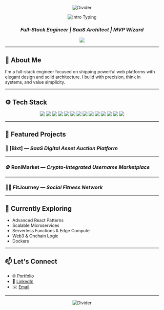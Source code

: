 <!-- README.md -->

<p align="center">
  <img src="https://readme-typing-svg.herokuapp.com?duration=3000&color=FF3C38&width=1000&lines=━━━━━━━━━━━━━━━━━━━━━━━━━━━━━━━━━━━━━━━━━━━━━━━━━━━━━━━━━━━━━━━━━━━━━━━━━━━━━━━━━━━━━━━━━━━━━━━" alt="Divider">
</p>

<p align="center">
  <img src="https://readme-typing-svg.herokuapp.com?size=32&vCenter=true&width=550&color=FF3C38&lines=Hi+👋%2C+I'm+Mohammed+Al-Ameri!" alt="Intro Typing">
</p>

<h3 align="center"><b><i>Full-Stack Engineer | SaaS Architect | MVP Wizard</i></b></h3>

<p align="center">
  <img src="https://readme-typing-svg.herokuapp.com?color=FFFFFF&center=true&width=500&height=50&lines=Crafting+modern+web+experiences.;Code+with+clarity%2C+scale+with+vision.;Minimalist+UX%2C+Maximum+Impact.;Based+in+Riyadh%2C+Building+for+the+World." />
</p>

---

## 🧠 About Me

I'm a full-stack engineer focused on shipping powerful web platforms with elegant design and solid architecture. I build with precision, think in systems, and value simplicity.

---

## ⚙️ Tech Stack

<div align="center">
  <img src="https://img.shields.io/badge/React-61DAFB?logo=react&logoColor=black&style=for-the-badge" />
  <img src="https://img.shields.io/badge/Next.js-000000?logo=nextdotjs&logoColor=white&style=for-the-badge" />
  <img src="https://img.shields.io/badge/TypeScript-3178C6?logo=typescript&logoColor=white&style=for-the-badge" />
  <img src="https://img.shields.io/badge/JavaScript-F7DF1E?logo=javascript&logoColor=black&style=for-the-badge" />
  <img src="https://img.shields.io/badge/TailwindCSS-06B6D4?logo=tailwindcss&logoColor=white&style=for-the-badge" />
  <img src="https://img.shields.io/badge/Redux-764ABC?logo=redux&logoColor=white&style=for-the-badge" />
  <img src="https://img.shields.io/badge/Node.js-339933?logo=nodedotjs&logoColor=white&style=for-the-badge" />
  <img src="https://img.shields.io/badge/Express.js-000000?logo=express&logoColor=white&style=for-the-badge" />
  <img src="https://img.shields.io/badge/MongoDB-47A248?logo=mongodb&logoColor=white&style=for-the-badge" />
  <img src="https://img.shields.io/badge/Firebase-FFCA28?logo=firebase&logoColor=black&style=for-the-badge" />
  <img src="https://img.shields.io/badge/Docker-2496ED?logo=docker&logoColor=white&style=for-the-badge" />
  <img src="https://img.shields.io/badge/AWS-232F3E?logo=amazonaws&logoColor=white&style=for-the-badge" />
  <img src="https://img.shields.io/badge/CI%2FCD-000000?logo=githubactions&logoColor=white&style=for-the-badge" />
  <img src="https://img.shields.io/badge/Cloudflare-F38020?logo=cloudflare&logoColor=white&style=for-the-badge" />
</div>

---

## 🚀 Featured Projects

### 🔐 [Bixt] — *SaaS Digital Asset Auction Platform*
---

### 🪙 RoniMarket — *Crypto-Integrated Username Marketplace*
---

### 🏋️‍♀️ FitJourney — *Social Fitness Network*
---

## 📌 Currently Exploring

- Advanced React Patterns  
- Scalable Microservices  
- Serverless Functions & Edge Compute  
- Web3 & Onchain Logic  
- Dockers
 
---

## 📫 Let's Connect

- 🌐 [Portfolio](https://mohammed.up.railway.app/)  
- 💼 [LinkedIn](https://linkedin.com/in/mohammed-derhem)  
- ✉️ [Email](mailto:nateware777@gmail.com)

---

<p align="center">
  <img src="https://readme-typing-svg.herokuapp.com?duration=3000&color=FF3C38&width=1000&lines=━━━━━━━━━━━━━━━━━━━━━━━━━━━━━━━━━━━━━━━━━━━━━━━━━━━━━━━━━━━━━━━━━━━━━━━━━━━━━━━━━━━━━━━━━━━━━━━" alt="Divider">
</p>
